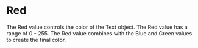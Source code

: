 # Red

The Red value controls the color of the Text object. The Red value has a range of 0 - 255. The Red value combines with the Blue and Green values to create the final color.
